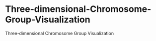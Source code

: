 # Three-dimensional-Chromosome-Group-Visualization
Three-dimensional Chromosome Group Visualization
